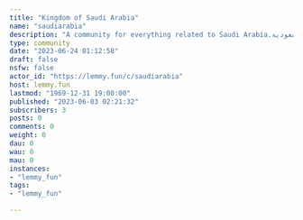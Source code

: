 ```yaml
---
title: "Kingdom of Saudi Arabia" 
name: "saudiarabia"
description: "A community for everything related to Saudi Arabia.صفحة لكل ما يخص المملكة العربية السعودية."
type: community
date: "2023-06-24 01:12:58"
draft: false
nsfw: false
actor_id: "https://lemmy.fun/c/saudiarabia"
host: lemmy.fun
lastmod: "1969-12-31 19:00:00"
published: "2023-06-03 02:21:32"
subscribers: 3
posts: 0
comments: 0
weight: 0
dau: 0
wau: 0
mau: 0
instances:
- "lemmy_fun"
tags: 
- "lemmy_fun"

---
```

